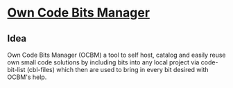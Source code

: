 # [Own Code Bits Manager]()

## Idea 

Own Code Bits Manager (OCBM) a tool to self host, catalog and easily reuse own small code solutions by including bits into any local project via code-bit-list (cbl-files) which then are used to bring in every bit desired with OCBM's help.

